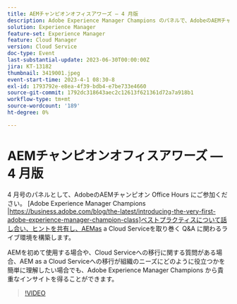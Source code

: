 ```yaml
---
title: AEMチャンピオンオフィスアワーズ — 4 月版
description: Adobe Experience Manager Champions のパネルで、AdobeのAEMチャンピオンである Office Hours の 4 月版に参加して、ベストプラクティスについて話し合い、ヒントを共有し、周辺のAEMas a Cloud Serviceに関する Q&A のライブ活動に参加してください。 AEMを初めて使用する場合や、Cloud Serviceへの移行に関する質問がある場合、AEM as a Cloud Serviceへの移行が組織のニーズにどのように役立つかを簡単に理解したい場合でも、Adobe Experience Manager Champions から貴重なインサイトを得ることができます。
solution: Experience Manager
feature-set: Experience Manager
feature: Cloud Manager
version: Cloud Service
doc-type: Event
last-substantial-update: 2023-06-30T00:00:00Z
jira: KT-13182
thumbnail: 3419001.jpeg
event-start-time: 2023-4-1 08:30-8
exl-id: 1793792e-e8ea-4f39-bdb4-e7be733e4660
source-git-commit: 1792dc318643aec2c12613f621361d72a7a918b1
workflow-type: tm+mt
source-wordcount: '189'
ht-degree: 0%

---
```


# AEMチャンピオンオフィスアワーズ — 4 月版

4 月号のパネルとして、AdobeのAEMチャンピオン Office Hours にご参加ください。 [Adobe Experience Manager Champions |https://business.adobe.com/blog/the-latest/introducing-the-very-first-adobe-experience-manager-champion-class]ベストプラクティスについて話し合い、ヒントを共有し、AEMas a Cloud Serviceを取り巻く Q&amp;A に関わるライブ環境を構築します。

AEMを初めて使用する場合や、Cloud Serviceへの移行に関する質問がある場合、AEM as a Cloud Serviceへの移行が組織のニーズにどのように役立つかを簡単に理解したい場合でも、Adobe Experience Manager Champions から貴重なインサイトを得ることができます。

>[!VIDEO](https://video.tv.adobe.com/v/3419001/?learn=on)
